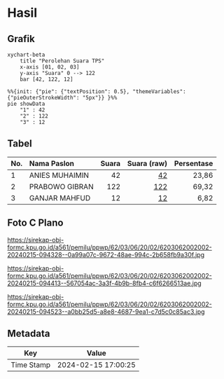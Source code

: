 # Hasil

## Grafik

```mermaid
xychart-beta
    title "Perolehan Suara TPS"
    x-axis [01, 02, 03]
    y-axis "Suara" 0 --> 122
    bar [42, 122, 12]
```

```mermaid
%%{init: {"pie": {"textPosition": 0.5}, "themeVariables": {"pieOuterStrokeWidth": "5px"}} }%%
pie showData
    "1" : 42
    "2" : 122
    "3" : 12
```

## Tabel

| No. | Nama Paslon    | Suara | Suara (raw) | Persentase |
|:--- |:-------------- | -----:| -----------:| ----------:|
| 1   | ANIES MUHAIMIN | 42    | [42][p-1]   | 23,86      |
| 2   | PRABOWO GIBRAN | 122   | [122][p-2]  | 69,32      |
| 3   | GANJAR MAHFUD  | 12    | [12][p-3]   | 6,82       |


[p-1]: https://github.com/gigit-pemilu/pemilu-2024-62-kalimantan-tengah/blob/main/pilpres/hitung-suara/sub/62-kalimantan-tengah/sub/03-kapuas/sub/06-pulau-petak/sub/2002-bunga-mawar/sub/002-tps/sub/paslon-1.txt
[p-2]: https://github.com/gigit-pemilu/pemilu-2024-62-kalimantan-tengah/blob/main/pilpres/hitung-suara/sub/62-kalimantan-tengah/sub/03-kapuas/sub/06-pulau-petak/sub/2002-bunga-mawar/sub/002-tps/sub/paslon-2.txt
[p-3]: https://github.com/gigit-pemilu/pemilu-2024-62-kalimantan-tengah/blob/main/pilpres/hitung-suara/sub/62-kalimantan-tengah/sub/03-kapuas/sub/06-pulau-petak/sub/2002-bunga-mawar/sub/002-tps/sub/paslon-3.txt

## Foto C Plano

https://sirekap-obj-formc.kpu.go.id/a561/pemilu/ppwp/62/03/06/20/02/6203062002002-20240215-094328--0a99a07c-9672-48ae-994c-2b658fb9a30f.jpg

https://sirekap-obj-formc.kpu.go.id/a561/pemilu/ppwp/62/03/06/20/02/6203062002002-20240215-094413--567054ac-3a3f-4b9b-8fb4-c6f6266513ae.jpg

https://sirekap-obj-formc.kpu.go.id/a561/pemilu/ppwp/62/03/06/20/02/6203062002002-20240215-094523--a0bb25d5-a8e8-4687-9ea1-c7d5c0c85ac3.jpg


## Metadata

| Key        | Value               |
| ---------- | ------------------- |
| Time Stamp | 2024-02-15 17:00:25 |




